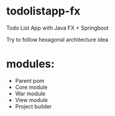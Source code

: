 # todolistapp-fx
Todo List App with Java FX + Springboot


Try to follow hexagonal architecture idea


# modules:
- Parent  pom
- Core    module
- War     module
- View    module
- Project builder


